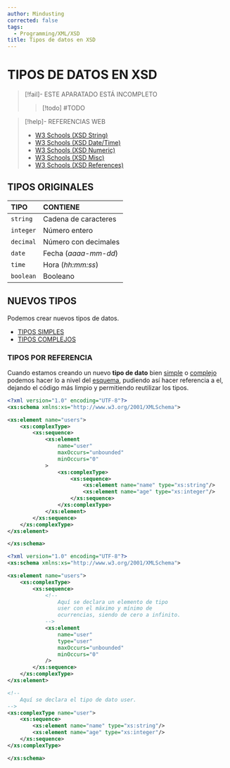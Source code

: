 ```yaml
---
author: Mindusting
corrected: false
tags:
  - Programming/XML/XSD
title: Tipos de datos en XSD
---
```


# TIPOS DE DATOS EN XSD

> [!fail]- ESTE APARATADO ESTÁ INCOMPLETO
> > [!todo] #TODO

> [!help]- REFERENCIAS WEB
> - [W3 Schools (XSD String)](https://www.w3schools.com/xml/schema_dtypes_string.asp)
> - [W3 Schools (XSD Date/Time)](https://www.w3schools.com/xml/schema_dtypes_date.asp)
> - [W3 Schools (XSD Numeric)](https://www.w3schools.com/xml/schema_dtypes_numeric.asp)
> - [W3 Schools (XSD Misc)](https://www.w3schools.com/xml/schema_dtypes_misc.asp)
> - [W3 Schools (XSD References)](https://www.w3schools.com/xml/schema_elements_ref.asp)

## TIPOS ORIGINALES

| TIPO      | CONTIENE             |
|:--------- |:-------------------- |
| `string`  | Cadena de caracteres |
| `integer` | Número entero        |
| `decimal` | Número con decimales |
| `date`    | Fecha (*aaaa-mm-dd*) |
| `time`    | Hora (*hh:mm:ss*)    |
| `boolean` | Booleano             |

## NUEVOS TIPOS

Podemos crear nuevos tipos de datos.

- [TIPOS SIMPLES](xsd_simple_types.md)
- [TIPOS COMPLEJOS](xsd_complex_types.md)

### TIPOS POR REFERENCIA

Cuando estamos creando un nuevo **tipo de dato** bien [simple](./xsd_simple_types.md) o [complejo](./xsd_complex_types.md) podemos hacer lo a nivel del [esquema](xsd_schema.md), pudiendo así hacer referencia a el, dejando el código más limpio y permitiendo reutilizar los tipos.

```xsd
<?xml version="1.0" encoding="UTF-8"?>
<xs:schema xmlns:xs="http://www.w3.org/2001/XMLSchema">

<xs:element name="users">
    <xs:complexType>
        <xs:sequence>
            <xs:element
                name="user"
                maxOccurs="unbounded"
                minOccurs="0"
            >
                <xs:complexType>
                    <xs:sequence>
                        <xs:element name="name" type="xs:string"/>
                        <xs:element name="age" type="xs:integer"/>
                    </xs:sequence>
                </xs:complexType>
            </xs:element>
        </xs:sequence>
    </xs:complexType>
</xs:element>

</xs:schema>
```

```xsd
<?xml version="1.0" encoding="UTF-8"?>
<xs:schema xmlns:xs="http://www.w3.org/2001/XMLSchema">

<xs:element name="users">
    <xs:complexType>
        <xs:sequence>
            <!--
                Aquí se declara un elemento de tipo
                user con el máximo y mínimo de
                ocurrencias, siendo de cero a infinito.
            -->
            <xs:element
                name="user"
                type="user"
                maxOccurs="unbounded"
                minOccurs="0"
            />
        </xs:sequence>
    </xs:complexType>
</xs:element>

<!--
    Aquí se declara el tipo de dato user.
-->
<xs:complexType name="user">
    <xs:sequence>
        <xs:element name="name" type="xs:string"/>
        <xs:element name="age" type="xs:integer"/>
    </xs:sequence>
</xs:complexType>

</xs:schema>
```

